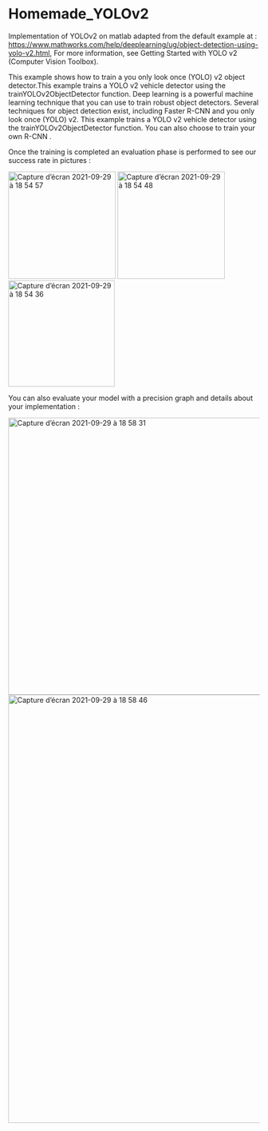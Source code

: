 # Homemade_YOLOv2

Implementation of YOLOv2 on matlab adapted from the default example at : https://www.mathworks.com/help/deeplearning/ug/object-detection-using-yolo-v2.html, For more information, see Getting Started with YOLO v2 (Computer Vision Toolbox).

This example shows how to train a you only look once (YOLO) v2 object detector.This example trains a YOLO v2 vehicle detector using the trainYOLOv2ObjectDetector function. Deep learning is a powerful machine learning technique that you can use to train robust object detectors. Several techniques for object detection exist, including Faster R-CNN and you only look once (YOLO) v2. This example trains a YOLO v2 vehicle detector using the trainYOLOv2ObjectDetector function. You can also choose to train your own R-CNN .

Once the training is completed an evaluation phase is performed to see our success rate in pictures : 

<img width="215" alt="Capture d’écran 2021-09-29 à 18 54 57" src="https://user-images.githubusercontent.com/60884419/135359491-fa566202-97a4-47ac-817b-3fef2b51d7da.png"> <img width="215" alt="Capture d’écran 2021-09-29 à 18 54 48" src="https://user-images.githubusercontent.com/60884419/135359537-452ed347-a07d-49c1-be32-4569a93142aa.png">  <img width="213" alt="Capture d’écran 2021-09-29 à 18 54 36" src="https://user-images.githubusercontent.com/60884419/135359539-42d119ed-7ab9-419b-a61f-eb021241cf88.png">


You can also evaluate your model with a precision graph and details about your implementation :

<img width="555" alt="Capture d’écran 2021-09-29 à 18 58 31" src="https://user-images.githubusercontent.com/60884419/135359807-e1192be1-69fd-4e56-9443-02d6263c7de2.png">
<img width="858" alt="Capture d’écran 2021-09-29 à 18 58 46" src="https://user-images.githubusercontent.com/60884419/135359823-e6ecfb5f-f63f-4f74-80e5-887b73b753e9.png">
